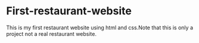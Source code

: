 # First-restaurant-website
This is my first restaurant website using html and css.Note that this is only a project not a real restaurant website. 
